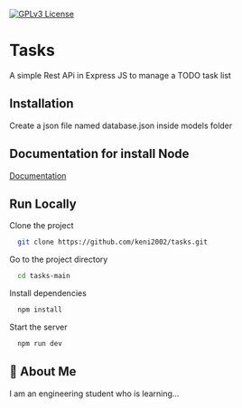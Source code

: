 
[![GPLv3 License](https://img.shields.io/badge/License-GPL%20v3-yellow.svg)](https://opensource.org/licenses/)


# Tasks
A simple Rest APi in Express JS to manage a TODO task list




## Installation
Create a json file named database.json inside models folder
    
## Documentation for install Node

[Documentation](https://nodejs.org/en/learn/getting-started/how-to-install-nodejs)


## Run Locally

Clone the project

```bash
  git clone https://github.com/keni2002/tasks.git
```

Go to the project directory

```bash
  cd tasks-main
```

Install dependencies

```bash
  npm install
```

Start the server

```bash
  npm run dev
```


## 🚀 About Me
I am an engineering student who is learning...


